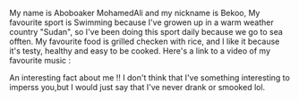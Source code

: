 My name is Aboboaker MohamedAli and my nickname is Bekoo, My favourite sport is Swimming because I've growen up in a warm weather country "Sudan", so I've been doing this sport daily because we go to sea offten. My favourite food is grilled checken with rice, and I like it because it's testy, healthy and easy to be cooked. 
   Here's a link to a video of my favourite music :

   An interesting fact about me !!
   I don't think that I've something interesting to imperss you,but I would just say that I've never drank or smooked lol.